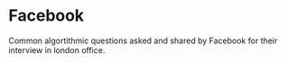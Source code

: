 # Facebook
Common algortithmic questions asked and shared by Facebook for their interview in london office.

